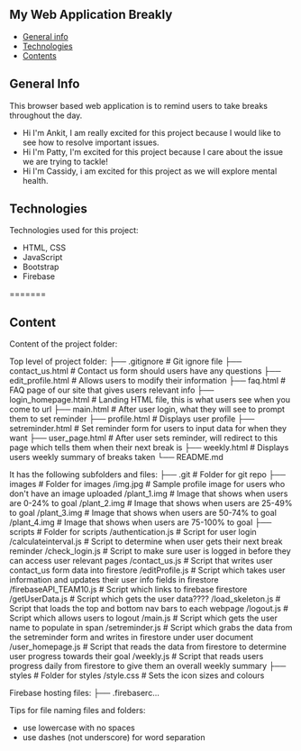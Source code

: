 ## My Web Application Breakly

* [General info](#general-info)
* [Technologies](#technologies)
* [Contents](#content)

## General Info

This browser based web application is to remind users to take breaks throughout the day.

* Hi I'm Ankit, I am really excited for this project because I would like to see how to resolve important issues.
* Hi I'm Patty, I'm excited for this project because I care about the issue we are trying to tackle!
* Hi I'm Cassidy, i am excited for this project as we will explore mental health.

## Technologies

Technologies used for this project:

* HTML, CSS
* JavaScript
* Bootstrap
* Firebase

=======

## Content

Content of the project folder:

 Top level of project folder:
├── .gitignore               # Git ignore file
├── contact_us.html          # Contact us form should users have any questions
├── edit_profile.html        # Allows users to modify their information
├── faq.html                 # FAQ page of our site that gives users relevant info
├── login_homepage.html      # Landing HTML file, this is what users see when you come to url
├── main.html                # After user login, what they will see to prompt them to set reminder
├── profile.html             # Displays user profile
├── setreminder.html         # Set reminder form for users to input data for when they want
├── user_page.html           # After user sets reminder, will redirect to this page which tells them when their next break is
├── weekly.html              # Displays users weekly summary of breaks taken
└── README.md

It has the following subfolders and files:
├── .git                     # Folder for git repo
├── images                   # Folder for images
    /img.jpg                 # Sample profile image for users who don't have an image uploaded
    /plant_1.img             # Image that shows when users are 0-24% to goal
    /plant_2.img             # Image that shows when users are 25-49% to goal
    /plant_3.img             # Image that shows when users are 50-74% to goal
    /plant_4.img             # Image that shows when users are 75-100% to goal
├── scripts                  # Folder for scripts
    /authentication.js       # Script for user login
    /calculateinterval.js    # Script to determine when user gets their next break reminder
    /check_login.js          # Script to make sure user is logged in before they can access user relevant pages
    /contact_us.js           # Script that writes user contact_us form data into firestore
    /editProfile.js          # Script which takes user information and updates their user info fields in firestore
    /firebaseAPI_TEAM10.js   # Script which links to firebase firestore
    /getUserData.js          # Script which gets the user data????
    /load_skeleton.js        # Script that loads the top and bottom nav bars to each webpage
    /logout.js               # Script which allows users to logout
    /main.js                 # Script which gets the user name to populate in span
    /setreminder.js          # Script which grabs the data from the setreminder form and writes in firestore under user document
    /user_homepage.js        # Script that reads the data from firestore to determine user progress towards their goal
    /weekly.js               # Script that reads users progress daily from firestore to give them an overall weekly summary
├── styles                   # Folder for styles
    /style.css               # Sets the icon sizes and colours

Firebase hosting files:
├── .firebaserc...

Tips for file naming files and folders:

* use lowercase with no spaces
* use dashes (not underscore) for word separation
